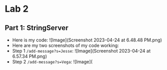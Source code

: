 # Lab 2
## Part 1: StringServer
- Here is my code: ![Image](Screenshot 2023-04-24 at 6.48.48 PM.png)
- Here are my two screenshots of my code working:
- Step 1 `/add-message?s=Jesse`: ![Image](Screenshot 2023-04-24 at 6.57.34 PM.png)
- Step 2 `/add-message?s=Vega`: ![Image](

